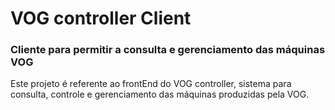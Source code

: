 # VOG controller Client
### Cliente para permitir a consulta e gerenciamento das máquinas VOG

Este projeto é referente ao frontEnd do VOG controller, sistema para consulta, controle e gerenciamento das máquinas produzidas pela VOG.